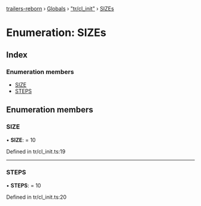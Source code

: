 [trailers-reborn](../README.md) › [Globals](../globals.md) › ["tr/cl_init"](../modules/_tr_cl_init_.md) › [SIZEs](_tr_cl_init_.sizes.md)

# Enumeration: SIZEs

## Index

### Enumeration members

* [SIZE](_tr_cl_init_.sizes.md#size)
* [STEPS](_tr_cl_init_.sizes.md#steps)

## Enumeration members

###  SIZE

• **SIZE**: = 10

Defined in tr/cl_init.ts:19

___

###  STEPS

• **STEPS**: = 10

Defined in tr/cl_init.ts:20
